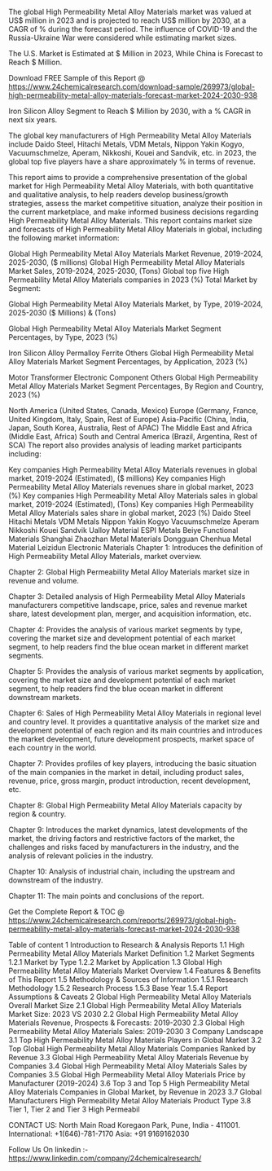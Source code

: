 The global High Permeability Metal Alloy Materials market was valued at US$ million in 2023 and is projected to reach US$ million by 2030, at a CAGR of % during the forecast period. The influence of COVID-19 and the Russia-Ukraine War were considered while estimating market sizes.

The U.S. Market is Estimated at $ Million in 2023, While China is Forecast to Reach $ Million.

Download FREE Sample of this Report @ https://www.24chemicalresearch.com/download-sample/269973/global-high-permeability-metal-alloy-materials-forecast-market-2024-2030-938

Iron Silicon Alloy Segment to Reach $ Million by 2030, with a % CAGR in next six years.

The global key manufacturers of High Permeability Metal Alloy Materials include Daido Steel, Hitachi Metals, VDM Metals, Nippon Yakin Kogyo, Vacuumschmelze, Aperam, Nikkoshi, Kouei and Sandvik, etc. in 2023, the global top five players have a share approximately % in terms of revenue.

This report aims to provide a comprehensive presentation of the global market for High Permeability Metal Alloy Materials, with both quantitative and qualitative analysis, to help readers develop business/growth strategies, assess the market competitive situation, analyze their position in the current marketplace, and make informed business decisions regarding High Permeability Metal Alloy Materials. This report contains market size and forecasts of High Permeability Metal Alloy Materials in global, including the following market information:

Global High Permeability Metal Alloy Materials Market Revenue, 2019-2024, 2025-2030, ($ millions)
Global High Permeability Metal Alloy Materials Market Sales, 2019-2024, 2025-2030, (Tons)
Global top five High Permeability Metal Alloy Materials companies in 2023 (%)
Total Market by Segment:

Global High Permeability Metal Alloy Materials Market, by Type, 2019-2024, 2025-2030 ($ Millions) & (Tons)

Global High Permeability Metal Alloy Materials Market Segment Percentages, by Type, 2023 (%)

Iron Silicon Alloy
Permalloy
Ferrite
Others
Global High Permeability Metal Alloy Materials Market Segment Percentages, by Application, 2023 (%)

Motor
Transformer
Electronic Component
Others
Global High Permeability Metal Alloy Materials Market Segment Percentages, By Region and Country, 2023 (%)

North America (United States, Canada, Mexico)
Europe (Germany, France, United Kingdom, Italy, Spain, Rest of Europe)
Asia-Pacific (China, India, Japan, South Korea, Australia, Rest of APAC)
The Middle East and Africa (Middle East, Africa)
South and Central America (Brazil, Argentina, Rest of SCA)
The report also provides analysis of leading market participants including:

Key companies High Permeability Metal Alloy Materials revenues in global market, 2019-2024 (Estimated), ($ millions)
Key companies High Permeability Metal Alloy Materials revenues share in global market, 2023 (%)
Key companies High Permeability Metal Alloy Materials sales in global market, 2019-2024 (Estimated), (Tons)
Key companies High Permeability Metal Alloy Materials sales share in global market, 2023 (%)
Daido Steel
Hitachi Metals
VDM Metals
Nippon Yakin Kogyo
Vacuumschmelze
Aperam
Nikkoshi
Kouei
Sandvik
Ualloy Material
ESPI Metals
Beiye Functional Materials
Shanghai Zhaozhan Metal Materials
Dongguan Chenhua Metal Material
Leizidun Electronic Materials
Chapter 1: Introduces the definition of High Permeability Metal Alloy Materials, market overview.

Chapter 2: Global High Permeability Metal Alloy Materials market size in revenue and volume.

Chapter 3: Detailed analysis of High Permeability Metal Alloy Materials manufacturers competitive landscape, price, sales and revenue market share, latest development plan, merger, and acquisition information, etc.

Chapter 4: Provides the analysis of various market segments by type, covering the market size and development potential of each market segment, to help readers find the blue ocean market in different market segments.

Chapter 5: Provides the analysis of various market segments by application, covering the market size and development potential of each market segment, to help readers find the blue ocean market in different downstream markets.

Chapter 6: Sales of High Permeability Metal Alloy Materials in regional level and country level. It provides a quantitative analysis of the market size and development potential of each region and its main countries and introduces the market development, future development prospects, market space of each country in the world.

Chapter 7: Provides profiles of key players, introducing the basic situation of the main companies in the market in detail, including product sales, revenue, price, gross margin, product introduction, recent development, etc.

Chapter 8: Global High Permeability Metal Alloy Materials capacity by region & country.

Chapter 9: Introduces the market dynamics, latest developments of the market, the driving factors and restrictive factors of the market, the challenges and risks faced by manufacturers in the industry, and the analysis of relevant policies in the industry.

Chapter 10: Analysis of industrial chain, including the upstream and downstream of the industry.

Chapter 11: The main points and conclusions of the report.

Get the Complete Report & TOC @ https://www.24chemicalresearch.com/reports/269973/global-high-permeability-metal-alloy-materials-forecast-market-2024-2030-938

Table of content
1 Introduction to Research & Analysis Reports
1.1 High Permeability Metal Alloy Materials Market Definition
1.2 Market Segments
1.2.1 Market by Type
1.2.2 Market by Application
1.3 Global High Permeability Metal Alloy Materials Market Overview
1.4 Features & Benefits of This Report
1.5 Methodology & Sources of Information
1.5.1 Research Methodology
1.5.2 Research Process
1.5.3 Base Year
1.5.4 Report Assumptions & Caveats
2 Global High Permeability Metal Alloy Materials Overall Market Size
2.1 Global High Permeability Metal Alloy Materials Market Size: 2023 VS 2030
2.2 Global High Permeability Metal Alloy Materials Revenue, Prospects & Forecasts: 2019-2030
2.3 Global High Permeability Metal Alloy Materials Sales: 2019-2030
3 Company Landscape
3.1 Top High Permeability Metal Alloy Materials Players in Global Market
3.2 Top Global High Permeability Metal Alloy Materials Companies Ranked by Revenue
3.3 Global High Permeability Metal Alloy Materials Revenue by Companies
3.4 Global High Permeability Metal Alloy Materials Sales by Companies
3.5 Global High Permeability Metal Alloy Materials Price by Manufacturer (2019-2024)
3.6 Top 3 and Top 5 High Permeability Metal Alloy Materials Companies in Global Market, by Revenue in 2023
3.7 Global Manufacturers High Permeability Metal Alloy Materials Product Type
3.8 Tier 1, Tier 2 and Tier 3 High Permeabil

CONTACT US:
North Main Road Koregaon Park, Pune, India - 411001.
International: +1(646)-781-7170
Asia: +91 9169162030

Follow Us On linkedin :- https://www.linkedin.com/company/24chemicalresearch/
